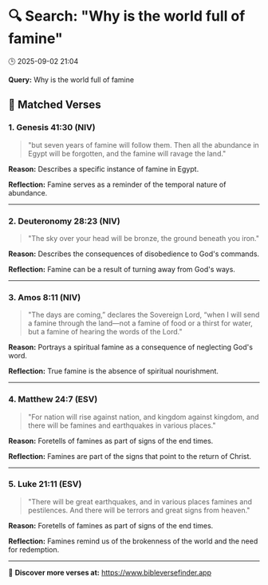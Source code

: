 # 🔍 Search: "Why is the world full of famine"
🕒 2025-09-02 21:04

**Query:** Why is the world full of famine

## 📖 Matched Verses

### 1. Genesis 41:30 (NIV)
> "but seven years of famine will follow them. Then all the abundance in Egypt will be forgotten, and the famine will ravage the land."

**Reason:** Describes a specific instance of famine in Egypt.

**Reflection:** Famine serves as a reminder of the temporal nature of abundance.

---

### 2. Deuteronomy 28:23 (NIV)
> "The sky over your head will be bronze, the ground beneath you iron."

**Reason:** Describes the consequences of disobedience to God's commands.

**Reflection:** Famine can be a result of turning away from God's ways.

---

### 3. Amos 8:11 (NIV)
> "The days are coming,” declares the Sovereign Lord, “when I will send a famine through the land—not a famine of food or a thirst for water, but a famine of hearing the words of the Lord."

**Reason:** Portrays a spiritual famine as a consequence of neglecting God's word.

**Reflection:** True famine is the absence of spiritual nourishment.

---

### 4. Matthew 24:7 (ESV)
> "For nation will rise against nation, and kingdom against kingdom, and there will be famines and earthquakes in various places."

**Reason:** Foretells of famines as part of signs of the end times.

**Reflection:** Famines are part of the signs that point to the return of Christ.

---

### 5. Luke 21:11 (ESV)
> "There will be great earthquakes, and in various places famines and pestilences. And there will be terrors and great signs from heaven."

**Reason:** Foretells of famines as part of signs of the end times.

**Reflection:** Famines remind us of the brokenness of the world and the need for redemption.

---

🔗 **Discover more verses at:** https://www.bibleversefinder.app
